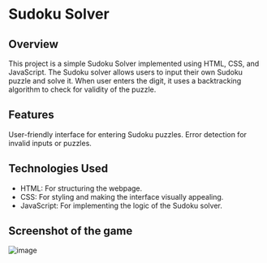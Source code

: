 # Sudoku Solver
## Overview
This project is a simple Sudoku Solver implemented using HTML, CSS, and JavaScript. The Sudoku solver allows users to input their own Sudoku puzzle and solve it. When user enters the digit, it uses a backtracking algorithm to check for validity of the puzzle.

## Features
User-friendly interface for entering Sudoku puzzles.
Error detection for invalid inputs or puzzles.

## Technologies Used
- HTML: For structuring the webpage.
- CSS: For styling and making the interface visually appealing.
- JavaScript: For implementing the logic of the Sudoku solver.

## Screenshot of the game
![image](https://github.com/user-attachments/assets/b9fbd4f7-18ae-40a9-9a8f-a5744cc1211f)

